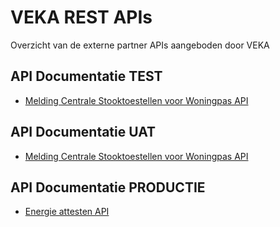 # VEKA REST APIs

Overzicht van de externe partner APIs aangeboden door VEKA

## API Documentatie TEST

* [Melding Centrale Stooktoestellen voor Woningpas API](/docs/mcs-wp-api-test-v1.md)


## API Documentatie UAT

* [Melding Centrale Stooktoestellen voor Woningpas API](/docs/mcs-wp-api-uat-v1.md)

## API Documentatie PRODUCTIE

* [Energie attesten API](/docs/energie-attesten-api.md)
